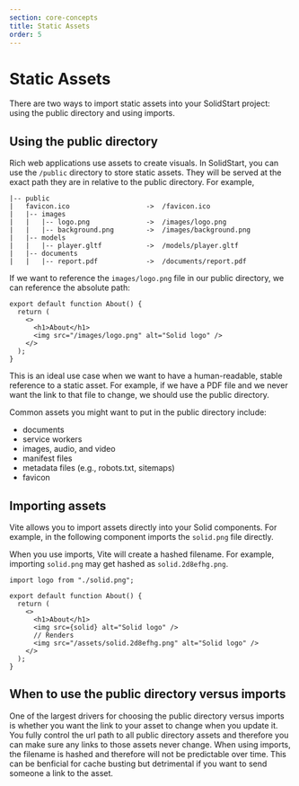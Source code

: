 ```yaml
---
section: core-concepts
title: Static Assets
order: 5
---
```


# Static Assets

<table-of-contents></table-of-contents>

There are two ways to import static assets into your SolidStart project: using the public directory and using imports.

## Using the public directory

Rich web applications use assets to create visuals. In SolidStart, you can use the `/public` directory to store static assets. They will be served at the exact path they are in relative to the public directory. For example,

```
|-- public
|   favicon.ico                   ->  /favicon.ico
|   |-- images
|   |   |-- logo.png              ->  /images/logo.png
|   |   |-- background.png        ->  /images/background.png
|   |-- models
|   |   |-- player.gltf           ->  /models/player.gltf
|   |-- documents
|   |   |-- report.pdf            ->  /documents/report.pdf
```

If we want to reference the `images/logo.png` file in our public directory, we can reference the absolute path:

```tsx
export default function About() {
  return (
    <>
      <h1>About</h1>
      <img src="/images/logo.png" alt="Solid logo" />
    </>
  );
}
```

This is an ideal use case when we want to have a human-readable, stable reference to a static asset. For example, if we have a PDF file and we never want the link to that file to change, we should use the public directory.

Common assets you might want to put in the public directory include:

- documents
- service workers
- images, audio, and video
- manifest files
- metadata files (e.g., robots.txt, sitemaps)
- favicon

## Importing assets

Vite allows you to import assets directly into your Solid components. For example, in the following component imports the `solid.png` file directly.

When you use imports, Vite will create a hashed filename. For example, importing `solid.png` may get hashed as `solid.2d8efhg.png`.

```tsx
import logo from "./solid.png";

export default function About() {
  return (
    <>
      <h1>About</h1>
      <img src={solid} alt="Solid logo" />
      // Renders
      <img src="/assets/solid.2d8efhg.png" alt="Solid logo" />
    </>
  );
}
```

## When to use the public directory versus imports

One of the largest drivers for choosing the public directory versus imports is whether you want the link to your asset to change when you update it. You fully control the url path to all public directory assets and therefore you can make sure any links to those assets never change. When using imports, the filename is hashed and therefore will not be predictable over time. This can be benficial for cache busting but detrimental if you want to send someone a link to the asset.
